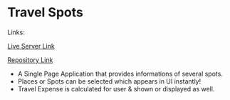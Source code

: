 # Travel Spots

Links:

[Live Server Link](https://travel-spots.netlify.app/)

[Repository Link](https://github.com/ProgrammingHeroWC4/the-superhero-direction-TakiKauser)

* A Single Page Application that provides informations of several spots.
* Places or Spots can be selected which appears in UI instantly!
* Travel Expense is calculated for user & shown or displayed as well.
